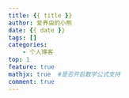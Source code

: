```yaml
---
title: {{ title }}
author: 爱养虫的小熊
date: {{ date }}
tags: []
categories:
    - 个人博客
top: 1
feature: true
mathjx: true  #是否开启数学公式支持
comment: true
---
```




<!--more-->